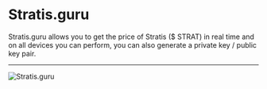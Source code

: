 # Stratis.guru
Stratis.guru allows you to get the price of Stratis ($ STRAT) in real time and on all devices you can perform, you can also generate a private key / public key pair.

---
![Stratis.guru](https://pix.watch/pTtg1B/hyJbfA.png)
